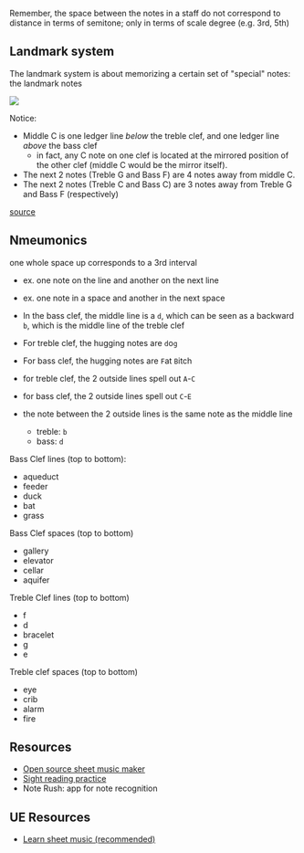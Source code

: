 
Remember, the space between the notes in a staff do not correspond to distance in terms of semitone; only in terms of scale degree (e.g. 3rd, 5th)

## Landmark system
The landmark system is about memorizing a certain set of "special" notes: the landmark notes

![](/assets/images/2022-12-14-11-44-31.png)

Notice:
- Middle C is one ledger line *below* the treble clef, and one ledger line *above* the bass clef
  - in fact, any C note on one clef is located at the mirrored position of the other clef (middle C would be the mirror itself).
- The next 2 notes (Treble G and Bass F) are 4 notes away from middle C.
- The next 2 notes (Treble C and Bass C) are 3 notes away from Treble G and Bass F (respectively)

[source](https://www.youtube.com/watch?v=jSOU-J9KHbg)

## Nmeumonics
one whole space up corresponds to a 3rd interval
- ex. one note on the line and another on the next line
- ex. one note in a space and another in the next space

- In the bass clef, the middle line is a `d`, which can be seen as a backward `b`, which is the middle line of the treble clef

- For treble clef, the hugging notes are `d`o`g`
- For bass clef, the hugging notes are `F`at `B`itch

- for treble clef, the 2 outside lines spell out `A`-`C`
- for bass clef, the 2 outside lines spell out `C`-`E`

- the note between the 2 outside lines is the same note as the middle line
  - treble: `b`
  - bass: `d`

Bass Clef lines (top to bottom):
- aqueduct
- feeder
- duck
- bat
- grass

Bass Clef spaces (top to bottom)
- gallery
- elevator
- cellar
- aquifer

Treble Clef lines (top to bottom)
- f
- d
- bracelet
- g
- e

Treble clef spaces (top to bottom)
- eye
- crib
- alarm
- fire

## Resources
- [Open source sheet music maker](https://musescore.org/en)
- [Sight reading practice](https://michaelkravchuk.com/wp-content/uploads/2017/02/354-Reading-Exercises-in-C-Position-Full-Score.pdf)
- Note Rush: app for note recognition

## UE Resources
- [Learn sheet music (recommended)](https://youtu.be/wJSQ9t0nG3Q)